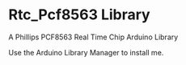 # Rtc_Pcf8563 Library

A Phillips PCF8563 Real Time Chip Arduino Library

Use the Arduino Library Manager to install me.
